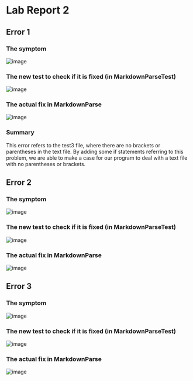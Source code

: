 # Lab Report 2 <br />
## Error 1
### The symptom<br/>
![image](https://user-images.githubusercontent.com/56976660/151304330-154e4cd4-1633-4edd-a36b-ee26227064e8.png)<br />
### The new test to check if it is fixed (in MarkdownParseTest)<br />
![image](https://user-images.githubusercontent.com/56976660/151301934-87594d00-d856-4922-8f6d-806b028e5cc4.png)
### The actual fix in MarkdownParse
![image](https://user-images.githubusercontent.com/56976660/151405280-4f319624-8e0e-4cbf-9fc9-c7e41df256ca.png)
### Summary
This error refers to the test3 file, where there are no brackets or parentheses in the text file. By adding some if statements referring to this problem, we are able to make a case for our program to deal with a text file with no parentheses or brackets.
## Error 2
### The symptom <br />
![image](https://user-images.githubusercontent.com/56976660/151410580-2d6de65d-bb95-46ea-bebb-911a65794b70.png)<br />
### The new test to check if it is fixed (in MarkdownParseTest)
![image](https://user-images.githubusercontent.com/56976660/151412154-754810ae-1dad-4703-bc10-9d4ed3a57a69.png)
### The actual fix in MarkdownParse
![image](https://user-images.githubusercontent.com/56976660/151405280-4f319624-8e0e-4cbf-9fc9-c7e41df256ca.png)<br />
## Error 3
### The symptom <br />
![image](https://user-images.githubusercontent.com/56976660/151411418-e63cfbca-a835-49ce-aca8-5693c0ea39ed.png)<br />
### The new test to check if it is fixed (in MarkdownParseTest)
![image](https://user-images.githubusercontent.com/56976660/151412243-457fc90b-dde2-4125-b06f-8f860c7c61e2.png)
### The actual fix in MarkdownParse
![image](https://user-images.githubusercontent.com/56976660/151405280-4f319624-8e0e-4cbf-9fc9-c7e41df256ca.png)
